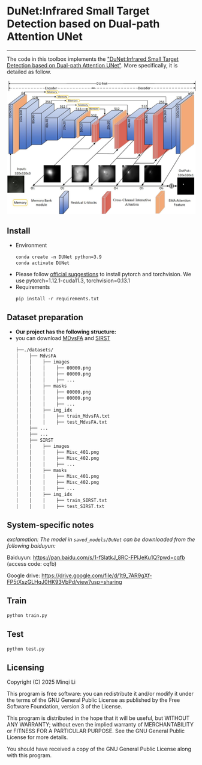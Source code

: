 # DuNet:Infrared Small Target Detection based on Dual-path Attention UNet
---------------------

The code in this toolbox implements the ["DuNet:Infrared Small Target Detection based on Dual-path Attention UNet"](https://ieeexplore.ieee.org/document/9989433).
More specifically, it is detailed as follow.

![alt text](figures/main.jpg)

## Install 
+ Environment
    ```
  conda create -n DUNet python=3.9
  conda activate DUNet
    ```
+ Please follow [official suggestions](https://pytorch.org/) to install pytorch and torchvision. We use pytorch=1.12.1-cuda11.3, torchvision=0.13.1
+ Requirements
    ```
  pip install -r requirements.txt
    ```

## Dataset preparation
* **Our project has the following structure:**
* you can download [MDvsFA](https://github.com/wanghuanphd/MDvsFA_cGAN) and [SIRST](https://github.com/YimianDai/sirst)
  ```
  ├──./datasets/
  │    ├── MdvsFA
  │    │    ├── images
  │    │    │    ├── 00000.png
  │    │    │    ├── 00000.png
  │    │    │    ├── ...
  │    │    ├── masks
  │    │    │    ├── 00000.png
  │    │    │    ├── 00000.png
  │    │    │    ├── ...
  │    │    ├── img_idx
  │    │    │    ├── train_MdvsFA.txt
  │    │    │    ├── test_MdvsFA.txt
  │    ├── ...
  │    ├── ...
  │    ├── SIRST
  │    │    ├── images
  │    │    │    ├── Misc_401.png
  │    │    │    ├── Misc_402.png
  │    │    │    ├── ...
  │    │    ├── masks
  │    │    │    ├── Misc_401.png
  │    │    │    ├── Misc_402.png
  │    │    │    ├── ...
  │    │    ├── img_idx
  │    │    │    ├── train_SIRST.txt
  │    │    │    ├── test_SIRST.txt
  
  ```

## System-specific notes

*exclamation: The model in `saved_models/DuNet` can be downloaded from the following baiduyun:*

Baiduyun: https://pan.baidu.com/s/1-fSlatkJ_8RC-FPlJeKu1Q?pwd=cqfb  (access code: cqfb)

Google drive: https://drive.google.com/file/d/1t9_7AR9gXf-FP5tXszGLHqJ0HK93VbPd/view?usp=sharing

## Train
```bash
python train.py
```

## Test
```bash
python test.py
```


Licensing
---------

Copyright (C) 2025 Minqi Li

This program is free software: you can redistribute it and/or modify it under the terms of the GNU General Public License as published by the Free Software Foundation, version 3 of the License.

This program is distributed in the hope that it will be useful, but WITHOUT ANY WARRANTY; without even the implied warranty of MERCHANTABILITY or FITNESS FOR A PARTICULAR PURPOSE. See the GNU General Public License for more details.

You should have received a copy of the GNU General Public License along with this program.


